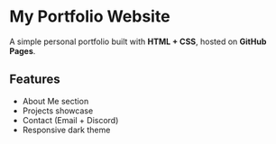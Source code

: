 # My Portfolio Website
A simple personal portfolio built with **HTML + CSS**, hosted on **GitHub Pages**.

## Features
- About Me section
- Projects showcase
- Contact (Email + Discord)
- Responsive dark theme
